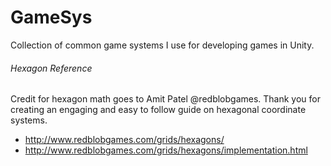 # GameSys
Collection of common game systems I use for developing games in Unity.

###### Hexagon Reference
Credit for hexagon math goes to Amit Patel @redblobgames. Thank you for creating an engaging and easy to follow guide on hexagonal coordinate systems.<br/>
* http://www.redblobgames.com/grids/hexagons/<br/>
* http://www.redblobgames.com/grids/hexagons/implementation.html
